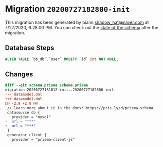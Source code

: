 # Migration `20200727182800-init`

This migration has been generated by piann <shadow_hat@naver.com> at 7/27/2020, 6:28:00 PM.
You can check out the [state of the schema](./schema.prisma) after the migration.

## Database Steps

```sql
ALTER TABLE `bb_db`.`User` MODIFY `id` int NOT NULL;
```

## Changes

```diff
diff --git schema.prisma schema.prisma
migration 20200727181012-init..20200727182800-init
--- datamodel.dml
+++ datamodel.dml
@@ -2,9 +2,9 @@
 // learn more about it in the docs: https://pris.ly/d/prisma-schema
 datasource db {
   provider = "mysql"
-  url = "***"
+  url = "***"
 }
 generator client {
   provider = "prisma-client-js"
```



